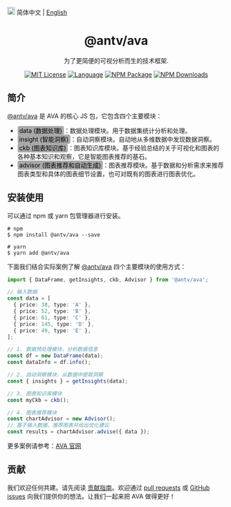 <img src="https://gw.alipayobjects.com/zos/antfincdn/R8sN%24GNdh6/language.svg" width="18" alt="语言icon" /> 简体中文 | [English](../README.md)

<h1 align="center">
<b>@antv/ava</b>
</h1>

<div align="center">
为了更简便的可视分析而生的技术框架.

[![MIT License](https://img.shields.io/github/license/antvis/ava)](/LICENSE) [![Language](https://img.shields.io/badge/language-typescript-blue.svg)](https://www.typescriptlang.org) [![NPM Package](https://img.shields.io/npm/v/@antv/ava.svg)](https://www.npmjs.com/package/@antv/ava) [![NPM Downloads](http://img.shields.io/npm/dm/@antv/ava.svg)](https://www.npmjs.com/package/@antv/ava) 

</div>

## 简介

[@antv/ava](https://www.npmjs.com/package/@antv/ava) 是 AVA 的核心 JS 包，它包含四个主要模块：

* <span style="background-color:#A9A9A9; padding:2px 4px; border-radius:4px;color: black;">data (数据处理)</span>：数据处理模块。用于数据集统计分析和处理。
* <span style="background-color:#A9A9A9; padding:2px 4px; border-radius:4px;color: black;">insight (智能洞察)</span>：自动洞察模块。自动地从多维数据中发现数据洞察。
* <span style="background-color:#A9A9A9; padding:2px 4px; border-radius:4px;color: black;">ckb (图表知识库)</span>：图表知识库模块。基于经验总结的关于可视化和图表的各种基本知识和观察，它是智能图表推荐的基石。
* <span style="background-color:#A9A9A9; padding:2px 4px; border-radius:4px;color: black;">advisor (图表推荐和自动生成)</span>：图表推荐模块。基于数据和分析需求来推荐图表类型和具体的图表细节设置，也可对既有的图表进行图表优化。


## 安装使用

可以通过 npm 或 yarn 包管理器进行安装。

```shell
# npm
$ npm install @antv/ava --save

# yarn
$ yarn add @antv/ava
```

下面我们结合实际案例了解 [@antv/ava](https://www.npmjs.com/package/@antv/ava) 四个主要模块的使用方式：

```ts
import { DataFrame, getInsights, ckb, Advisor } from '@antv/ava';

// 输入数据
const data = [
  { price: 38, type: 'A' },
  { price: 52, type: 'B' },
  { price: 61, type: 'C' },
  { price: 145, type: 'D' },
  { price: 49, type: 'E' },
];

// 1. 数据预处理模块，分析数据信息
const df = new DataFrame(data);
const dataInfo = df.info();

// 2. 自动洞察模块，从数据中提取洞察
const { insights } = getInsights(data);

// 3. 图表知识库模块
const myCkb = ckb();

// 4. 图表推荐模块
const chartAdvisor = new Advisor();
// 基于输入数据，推荐图表并给出优化建议
const results = chartAdvisor.advise({ data });
```

更多案例请参考：[AVA 官网](https://ava.antv.antgroup.com/examples)

## 贡献

我们欢迎任何共建。请先阅读 [贡献指南](./CONTRIBUTING.zh-CN.md)。欢迎通过 [pull requests](https://github.com/antvis/AVA/pulls) 或 [GitHub issues](https://github.com/antvis/AVA/issues) 向我们提供你的想法。让我们一起来把 AVA 做得更好！
